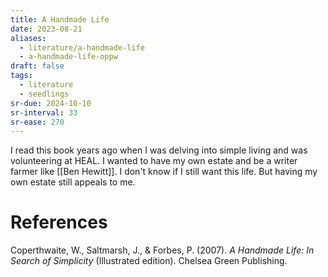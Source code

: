 ```yaml
---
title: A Handmade Life
date: 2023-08-21
aliases:
  - literature/a-handmade-life
  - a-handmade-life-oppw
draft: false
tags:
  - literature
  - seedlings
sr-due: 2024-10-10
sr-interval: 33
sr-ease: 270
---
```

I read this book years ago when I was delving into simple living and was volunteering at HEAL. I wanted to have my own estate and be a writer farmer like [[Ben Hewitt]]. I don't know if I still want this life. But having my own estate still appeals to me.

# References

Coperthwaite, W., Saltmarsh, J., & Forbes, P. (2007). _A Handmade Life: In Search of Simplicity_ (Illustrated edition). Chelsea Green Publishing.